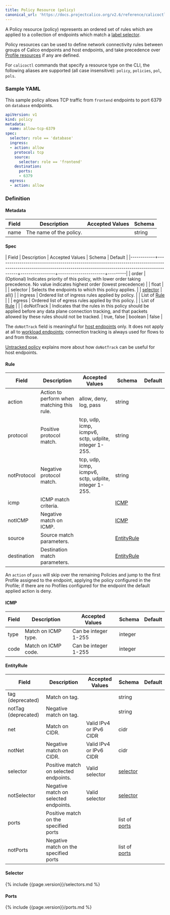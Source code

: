 ```yaml
---
title: Policy Resource (policy)
canonical_url: 'https://docs.projectcalico.org/v2.6/reference/calicoctl/resources/policy'
---
```


A Policy resource (policy) represents an ordered set of rules which are applied
to a collection of endpoints which match a [label selector](#selector).

Policy resources can be used to define network connectivity rules between groups of Calico endpoints and host endpoints, and
take precedence over [Profile resources]({{site.baseurl}}/{{page.version}}/reference/calicoctl/resources/profile) if any are defined.

For `calicoctl` commands that specify a resource type on the CLI, the following
aliases are supported (all case insensitive): `policy`, `policies`, `pol`, `pols`.

### Sample YAML

This sample policy allows TCP traffic from `frontend` endpoints to port 6379 on
`database` endpoints.

```yaml
apiVersion: v1
kind: policy
metadata:
  name: allow-tcp-6379
spec:
  selector: role == 'database'
  ingress:
  - action: allow
    protocol: tcp
    source:
      selector: role == 'frontend'
    destination:
      ports:
      - 6379
  egress:
  - action: allow
```

### Definition

#### Metadata

| Field | Description  | Accepted Values   | Schema |
|-------|--------------|-------------------|--------|
| name | The name of the policy. |         | string |


#### Spec

| Field      | Description                                                                                                                                                         | Accepted Values | Schema                | Default |
|------------+---------------------------------------------------------------------------------------------------------------------------------------------------------------------+-----------------+-----------------------+---------|
| order      | (Optional) Indicates priority of this policy, with lower order taking precedence.  No value indicates highest order (lowest precedence)                             |                 | float                 |         |
| selector   | Selects the endpoints to which this policy applies.                                                                                                                 |                 | [selector](#selector) | all()   |
| ingress    | Ordered list of ingress rules applied by policy.                                                                                                                    |                 | List of [Rule](#rule) |         |
| egress     | Ordered list of egress rules applied by this policy.                                                                                                                |                 | List of [Rule](#rule) |         |
| doNotTrack | Indicates that the rules in this policy should be applied before any data plane connection tracking, and that packets allowed by these rules should not be tracked. | true, false     | boolean               | false   |

The `doNotTrack` field is meaningful for [host
endpoints]({{site.baseurl}}/{{page.version}}/reference/calicoctl/resources/hostendpoint)
only.  It does not apply at all to [workload
endpoints]({{site.baseurl}}/{{page.version}}/reference/calicoctl/resources/workloadendpoint);
connection tracking is always used for flows to and from those.

[Untracked policy]({{site.baseurl}}/{{page.version}}/getting-started/bare-metal/bare-metal) explains more about how `doNotTrack` can be useful for host endpoints.

#### Rule

| Field       | Description                 | Accepted Values   | Schema | Default    |
|-------------|-----------------------------|-------------------|--------|------------|
| action      | Action to perform when matching this rule. | allow, deny, log, pass | string | |
| protocol    | Positive protocol match.  | tcp, udp, icmp, icmpv6, sctp, udplite, integer 1-255. | string | |
| notProtocol | Negative protocol match. | tcp, udp, icmp, icmpv6, sctp, udplite, integer 1-255. | string | |
| icmp        | ICMP match criteria.     | | [ICMP](#icmp) | |
| notICMP     | Negative match on ICMP. | | [ICMP](#icmp) | |
| source      | Source match parameters. |  | [EntityRule](#entityrule) | |
| destination | Destination match parameters. |  | [EntityRule](#entityrule) | |

An `action` of `pass` will skip over the remaining Policies and jump to the
first Profile assigned to the endpoint, applying the policy configured in the
Profile; if there are no Profiles configured for the endpoint the default
applied action is deny.

#### ICMP

| Field       | Description                 | Accepted Values   | Schema | Default    |
|-------------|-----------------------------|-------------------|--------|------------|
| type | Match on ICMP type. | Can be integer 1-255 | integer |
| code | Match on ICMP code. | Can be integer 1-255 | integer |

#### EntityRule

| Field       | Description                 | Accepted Values   | Schema | Default    |
|-------------|-----------------------------|-------------------|--------|------------|
| tag (deprecated)      | Match on tag. |  | string | |
| notTag (deprecated)   | Negative match on tag. |  | string | |
| net    | Match on CIDR. | Valid IPv4 or IPv6 CIDR  | cidr | |
| notNet | Negative match on CIDR. | Valid IPv4 or IPv6 CIDR | cidr | |
| selector    | Positive match on selected endpoints. | Valid selector | [selector](#selector) | |
| notSelector | Negative match on selected endpoints. | Valid selector | [selector](#selector) | |
| ports | Positive match on the specified ports | | list of [ports](#ports) | |
| notPorts | Negative match on the specified ports | | list of [ports](#ports) | |

#### Selector

{% include {{page.version}}/selectors.md %}

#### Ports

{% include {{page.version}}/ports.md %}
